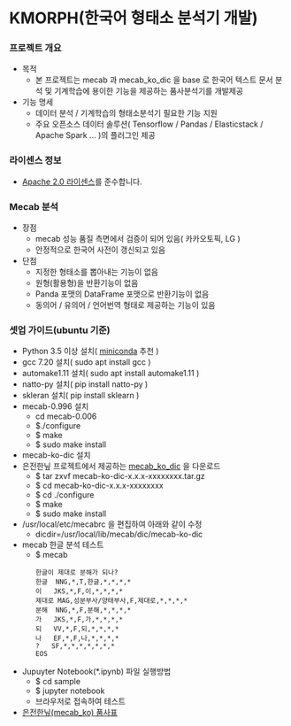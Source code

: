 # KMORPH(한국어 형태소 분석기 개발) #

### 프로젝트 개요
* 목적 
    * 본 프로젝트는 mecab 과 mecab_ko_dic 을 base 로 한국어 텍스트 문서 분석 및 기계학습에 용이한 기능을 제공하는 품사분석기를 개발제공
* 기능 명세
    * 데이터 분석 / 기계학습의 형태소분석기 필요한 기능 지원
    * 주요 오픈소스 데이터 솔루션( Tensorflow / Pandas / Elasticstack / Apache Spark ... )의 플러그인 제공


### 라이센스 정보 
* [Apache 2.0 라이센스](https://olis.or.kr/license/Detailselect.do?lId=1002)를 준수합니다.


### Mecab 분석
* 장점
    * mecab 성능 품질 측면에서 검증이 되어 있음( 카카오토픽, LG )
    * 안정적으로 한국어 사전이 갱신되고 있음
* 단점
    * 지정한 형태소를 뽑아내는 기능이 없음
    * 원형(활용형)을 반환기능이 없음
    * Panda 포맷의 DataFrame 포맷으로 반환기능이 없음
    * 동의어 / 유의어 / 언어번역 형태로 제공하는 기능이 있음


### 셋업 가이드(ubuntu 기준)
* Python 3.5 이상 설치( [miniconda](https://conda.io/miniconda.html) 추천 )
* gcc 7.20 설치( sudo apt install gcc )
* automake1.11 설치( sudo apt install automake1.11 )
* natto-py 설치( pip install natto-py )
* skleran 설치( pip install sklearn )
* mecab-0.996 설치
    * cd mecab-0.006
    * $./configure
    * $ make
    * $ sudo make install
* mecab-ko-dic 설치
* 은전한닢 프로젝트에서 제공하는 [mecab_ko_dic](https://bitbucket.org/eunjeon/mecab-ko-dic/downloads/) 을 다운로드
    * $ tar zxvf mecab-ko-dic-x.x.x-xxxxxxxx.tar.gz
    * $ cd mecab-ko-dic-x.x.x-xxxxxxxx
    * $ cd ./configure
    * $ make
    * $ sudo make install
* /usr/local/etc/mecabrc 을 편집하여 아래와 같이 수정
    * dicdir=/usr/local/lib/mecab/dic/mecab-ko-dic
* mecab 한글 분석 테스트
    * $ mecab
        ```
        한글이 제대로 분해가 되나?
        한글	NNG,*,T,한글,*,*,*,*
        이	JKS,*,F,이,*,*,*,*
        제대로	MAG,성분부사/양태부사,F,제대로,*,*,*,*
        분해	NNG,*,F,분해,*,*,*,*
        가	JKS,*,F,가,*,*,*,*
        되	VV,*,F,되,*,*,*,*
        나	EF,*,F,나,*,*,*,*
        ?	SF,*,*,*,*,*,*,*
        EOS
        ```
* Jupuyter Notebook(*.ipynb) 파일 실행방법
    * $ cd sample
    * $ jupyter notebook
    * 브라우저로 접속하여 테스트
* [은전한닢(mecab_ko) 품사표](https://docs.google.com/spreadsheets/d/1-9blXKjtjeKZqsf4NzHeYJCrr49-nXeRF6D80udfcwY/edit#gid=589544265)

